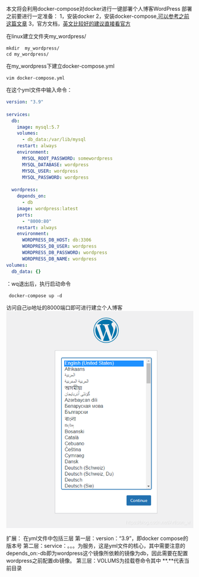 本文将会利用docker-compose对docker进行一键部署个人博客WordPress
部署之前要进行一定准备：
1，安装docker
2，安装docker-compose[,可以参考之前这篇文章](https://blog.csdn.net/Artisan_w/article/details/117562193)
3，官方文档，[英文比较好的建议直接看官方](https://docs.docker.com/samples/wordpress/)

在linux建立文件夹my_wordpress/

```shell
mkdir  my_wordpress/
cd my_wordpress/
```
在my_wordpress下建立docker-compose.yml

```shell
vim docker-compose.yml
```
在这个yml文件中输入命令：

```yml
version: "3.9"
    
services:
  db:
    image: mysql:5.7
    volumes:
      - db_data:/var/lib/mysql
    restart: always
    environment:
      MYSQL_ROOT_PASSWORD: somewordpress
      MYSQL_DATABASE: wordpress
      MYSQL_USER: wordpress
      MYSQL_PASSWORD: wordpress
    
  wordpress:
    depends_on:
      - db
    image: wordpress:latest
    ports:
      - "8000:80"
    restart: always
    environment:
      WORDPRESS_DB_HOST: db:3306
      WORDPRESS_DB_USER: wordpress
      WORDPRESS_DB_PASSWORD: wordpress
      WORDPRESS_DB_NAME: wordpress
volumes:
  db_data: {}
```
：wq退出后，执行启动命令

```shell
 docker-compose up -d
```
访问自己ip地址的8000端口即可进行建立个人博客
![在这里插入图片描述](https://raw.githubusercontent.com/PeipengWang/picture/master/docker0e3dd8423911d6883e29987a0a42fe39.png)

扩展：
在yml文件中包括三层
第一层：version：“3.9”，即docker compose的版本号
第二层：service：。。。为服务，这是yml文件的核心，其中需要注意的 depends_on:-db即为wordpress这个镜像所依赖的镜像为db，因此需要在配置wordpress之前配置db镜像。
第三层：VOLUMS为挂载卷命令其中 **.**代表当前目录